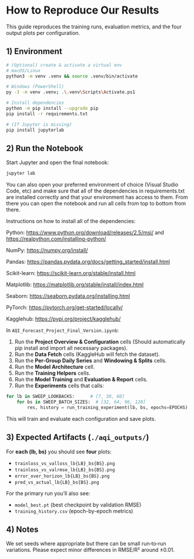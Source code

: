 # How to Reproduce Our Results

This guide reproduces the training runs, evaluation metrics, and the four output plots per configuration.

## 1) Environment

```bash
# (Optional) create & activate a virtual env
# macOS/Linux
python3 -m venv .venv && source .venv/bin/activate

# Windows (PowerShell)
py -3 -m venv .venv; .\.venv\Scripts\Activate.ps1

# Install dependencies
python -m pip install --upgrade pip
pip install -r requirements.txt

# (If Jupyter is missing)
pip install jupyterlab
```

## 2) Run the Notebook

Start Jupyter and open the final notebook:

```bash
jupyter lab
```

You can also open your preferred environment of choice (Visual Studio Code, etc) and make sure that all of the dependencies in requirements.txt are installed correctly and that your environment has access to them.
From there you can open the notebook and run all cells from top to bottom from there.

Instructions on how to install all of the dependencies:

Python: https://www.python.org/download/releases/2.5/msi/ and https://realpython.com/installing-python/

NumPy: https://numpy.org/install/

Pandas: https://pandas.pydata.org/docs/getting_started/install.html

Scikit-learn: https://scikit-learn.org/stable/install.html

Matplotlib: https://matplotlib.org/stable/install/index.html

Seaborn: https://seaborn.pydata.org/installing.html

PyTorch: https://pytorch.org/get-started/locally/

Kagglehub: https://pypi.org/project/kagglehub/

In `AQI_Forecast_Project_Final_Version.ipynb`:
1. Run the **Project Overview & Configuration** cells (Should automatically pip install and import all necessary packages).
2. Run the **Data Fetch** cells (KaggleHub will fetch the dataset).
3. Run the **Per-Group Daily Series** and **Windowing & Splits** cells.
4. Run the **Model Architecture** cell.
5. Run the **Training Helpers** cells.
6. Run the **Model Training** and **Evaluation & Report** cells.
7. Run the **Experiments** cells that calls:

```python
for lb in SWEEP_LOOKBACKS:      # [7, 30, 60]
    for bs in SWEEP_BATCH_SIZES:  # [32, 64, 96, 128]
        res, history = run_training_experiment(lb, bs, epochs=EPOCHS)
```
This will train and evaluate each configuration and save plots.

## 3) Expected Artifacts (`./aqi_outputs/`)

For **each (lb, bs)** you should see **four** plots:

- `trainloss_vs_valloss_lb{LB}_bs{BS}.png`
- `trainloss_vs_valrmse_lb{LB}_bs{BS}.png`
- `error_over_horizon_lb{LB}_bs{BS}.png`
- `pred_vs_actual_lb{LB}_bs{BS}.png`

For the primary run you’ll also see:
- `model_best.pt` (best checkpoint by validation RMSE)
- `training_history.csv` (epoch-by-epoch metrics)

## 4) Notes

We set seeds where appropriate but there can be small run‑to‑run variations. Please expect minor differences in RMSE/R² around ±0.01.
